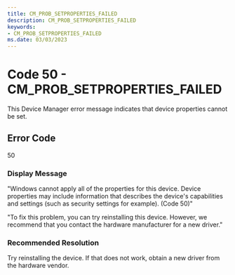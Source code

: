 ```yaml
---
title: CM_PROB_SETPROPERTIES_FAILED
description: CM_PROB_SETPROPERTIES_FAILED
keywords:
- CM_PROB_SETPROPERTIES_FAILED
ms.date: 03/03/2023
---
```


# Code 50 - CM_PROB_SETPROPERTIES_FAILED

This Device Manager error message indicates that device properties cannot be set.

## Error Code

50

### Display Message

"Windows cannot apply all of the properties for this device. Device properties may include information that describes the device's capabilities and settings (such as security settings for example). (Code 50)"

"To fix this problem, you can try reinstalling this device. However, we recommend that you contact the hardware manufacturer for a new driver."

### Recommended Resolution

Try reinstalling the device. If that does not work, obtain a new driver from the hardware vendor.
